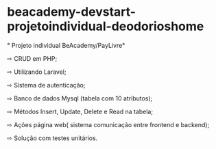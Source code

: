 # beacademy-devstart-projetoindividual-deodorioshome


° Projeto individual BeAcademy/PayLivre°

⇨ CRUD em PHP;

⇨ Utilizando Laravel;

⇨ Sistema de autenticação;

⇨ Banco de dados Mysql (tabela com 10 atributos);

⇨ Métodos Insert, Update, Delete e Read na tabela;

⇨ Ações página web( sistema comunicação entre frontend e backend);

⇨ Solução com testes unitários.
